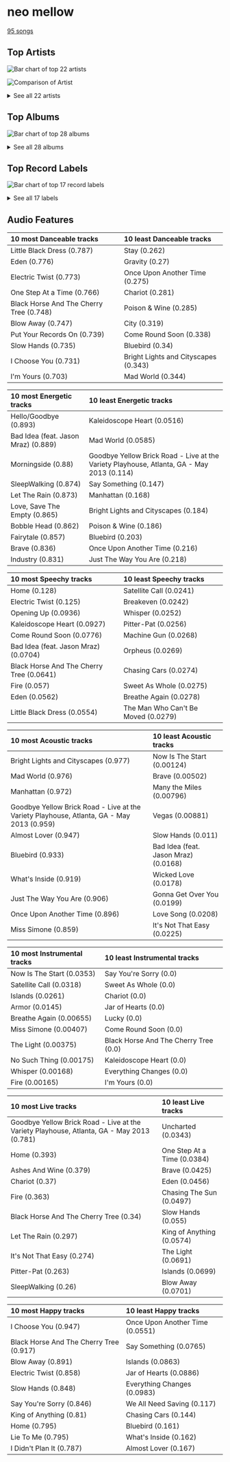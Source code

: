 # neo mellow

[95 songs](neo_mellow_tracks.md)

## Top Artists

![Bar chart of top 22 artists](../images/genres/neo_mellow/artists.png)

![Comparison of Artist](../images/genres/neo_mellow/artists_comparison.png)


<details>
<summary>See all 22 artists</summary>

| Number of Tracks | Art | Artist | 🔗 |
|---:|:---|:---|:---|
| 59 | <img src="https://i.scdn.co/image/ab6761610000e5eb0bae7cfd3b32b10154e0b8b3" alt="" width="50" /> | [Sara Bareilles](../artists/sara_bareilles.md) | [🔗](https://open.spotify.com/artist/2Sqr0DXoaYABbjBo9HaMkM) |
| 7 | <img src="https://i.scdn.co/image/ab6761610000e5eb271320bcc15789b23aa83a44" alt="" width="50" /> | Erin McCarley | [🔗](https://open.spotify.com/artist/6Y4bCmUNPDKqc7dHkVvgim) |
| 7 | <img src="https://i.scdn.co/image/15b7ee7550ed4472700d573803ff90f2967f84d1" alt="" width="50" /> | A Fine Frenzy | [🔗](https://open.spotify.com/artist/5dTYaRzOn4rXGBLH052EeQ) |
| 3 | <img src="https://i.scdn.co/image/ab6761610000e5eb8457f57bc526c37bd804b924" alt="" width="50" /> | KT Tunstall | [🔗](https://open.spotify.com/artist/5zzrJD2jXrE9dZ1AklRFcL) |
| 3 | <img src="https://i.scdn.co/image/ab6761610000e5ebc3b370fc26c83312db52af14" alt="" width="50" /> | Jason Mraz | [🔗](https://open.spotify.com/artist/4phGZZrJZRo4ElhRtViYdl) |
| 2 | <img src="https://i.scdn.co/image/ab6761610000e5eba5fc004270bdfc9fee7f55f4" alt="" width="50" /> | Jon McLaughlin | [🔗](https://open.spotify.com/artist/6z29S0IoiBJpSMP8plyCj7) |
| 2 | <img src="https://i.scdn.co/image/ab6761610000e5eb0bae8ba82eaf7e63af515c9f" alt="" width="50" /> | The Civil Wars | [🔗](https://open.spotify.com/artist/6J7rw7NELJUCThPbAfyLIE) |
| 2 | <img src="https://i.scdn.co/image/ab6761610000e5ebf01bf904b446e4a043acb867" alt="" width="50" /> | The Script | [🔗](https://open.spotify.com/artist/3AQRLZ9PuTAozP28Skbq8V) |
| 1 | <img src="https://i.scdn.co/image/ab6761610000e5eb9bbbc124c9f0f75af892d97d" alt="" width="50" /> | Christina Perri | [🔗](https://open.spotify.com/artist/7H55rcKCfwqkyDFH9wpKM6) |
| 1 | <img src="https://i.scdn.co/image/ab6761610000e5eb9bc0756eb16b241111bbc72b" alt="" width="50" /> | Colbie Caillat | [🔗](https://open.spotify.com/artist/6aZyMrc4doVtZyKNilOmwu) |
| 1 | <img src="https://i.scdn.co/image/ab6761610000e5eb46416642da7b30327821d26e" alt="" width="50" /> | A Great Big World | [🔗](https://open.spotify.com/artist/5xKp3UyavIBUsGy3DQdXeF) |
| 1 | <img src="https://i.scdn.co/image/2d695c3269ba763e82b0a24789bc59d92834b125" alt="" width="50" /> | Gary Jules | [🔗](https://open.spotify.com/artist/5oRnbmgqvvq7fVlgk4vcEa) |
| 1 | <img src="https://i.scdn.co/image/ab6761610000e5eb1687995a9c0172c195049cb1" alt="" width="50" /> | Gavin DeGraw | [🔗](https://open.spotify.com/artist/5DYAABs8rkY9VhwtENoQCz) |
| 1 | <img src="https://i.scdn.co/image/ab6761610000e5eb1d8a4653fd6d0725521725bb" alt="" width="50" /> | James Smith | [🔗](https://open.spotify.com/artist/543ccHFPnZfJMD8tRGPtu7) |
| 1 | <img src="https://i.scdn.co/image/ab6761610000e5ebc78a80d480018ec030aade25" alt="" width="50" /> | Marc Broussard | [🔗](https://open.spotify.com/artist/4cEwEednPwWCdYT7ZhROZe) |
| 1 | <img src="https://i.scdn.co/image/ab6761610000e5eb02dd5c821135e146eb2bfc85" alt="" width="50" /> | Snow Patrol | [🔗](https://open.spotify.com/artist/3rIZMv9rysU7JkLzEaC5Jp) |
| 1 | <img src="https://i.scdn.co/image/ab6761610000e5eb5ec0ed4b4cd16649c0ded8a7" alt="" width="50" /> | Brandi Carlile | [🔗](https://open.spotify.com/artist/2sG4zTOLvjKG1PSoOyf5Ej) |
| 1 | <img src="https://i.scdn.co/image/ab6761610000e5eb009ef60c0a99410630cc40c7" alt="" width="50" /> | Jordin Sparks | [🔗](https://open.spotify.com/artist/2AQjGvtT0pFYfxR3neFcvz) |
| 1 | <img src="https://i.scdn.co/image/914ae1ce7fb065cfb0c89794e5e41c6eca758df3" alt="" width="50" /> | Corinne Bailey Rae | [🔗](https://open.spotify.com/artist/29WzbAQtDnBJF09es0uddn) |
| 1 | <img src="https://i.scdn.co/image/ab6761610000e5eb371cba21c6962a457c550b81" alt="" width="50" /> | Christina Aguilera | [🔗](https://open.spotify.com/artist/1l7ZsJRRS8wlW3WfJfPfNS) |
| 1 | <img src="https://i.scdn.co/image/ab6761610000e5ebeccc1cde8e9fdcf1c9289897" alt="" width="50" /> | Niall Horan | [🔗](https://open.spotify.com/artist/1Hsdzj7Dlq2I7tHP7501T4) |
| 1 | <img src="https://i.scdn.co/image/ab6761610000e5eb8f9c3f0a123aecf196868c9c" alt="" width="50" /> | Michael Andrews | [🔗](https://open.spotify.com/artist/0RkqytrwoGyXGvDiZwT6i2) |

</details>

## Top Albums

![Bar chart of top 28 albums](../images/genres/neo_mellow/albums.png)


<details>
<summary>See all 28 albums</summary>

| Number of Tracks | Art | Album | Release Date | 🔗 |
|---:|:---|:---|:---|:---|
| 13 | <img src="https://i.scdn.co/image/ab67616d0000b2733fa3caf3da101e3cd28a53a6" alt="" width="50" /> | Kaleidoscope Heart | 2010-09-07 | [🔗](https://open.spotify.com/album/627ukPRwYxyBREHxBq0vGJ) |
| 12 | <img src="https://i.scdn.co/image/ab67616d0000b273022b4010e20659300f42c375" alt="" width="50" /> | The Blessed Unrest | 2013-07-16 | [🔗](https://open.spotify.com/album/7lpbyGc4fHsQkBTsfWVBhp) |
| 12 | <img src="https://i.scdn.co/image/ab67616d0000b2731c3e0a58f3ee28af2922e351" alt="" width="50" /> | Little Voice | 2007-07-03 | [🔗](https://open.spotify.com/album/2Z9WUERfMjOgQ6ze9TcGbF) |
| 10 | <img src="https://i.scdn.co/image/ab67616d0000b2739e7dad80eb4bb664ff9e6fc8" alt="" width="50" /> | Amidst the Chaos (Bonus Version) | 2019-05-10 | [🔗](https://open.spotify.com/album/5x2sDapUIdq0qk1ezff3gm) |
| 7 | <img src="https://i.scdn.co/image/ab67616d0000b2734280a158a96c9b0274eb7e99" alt="" width="50" /> | Love, Save The Empty | 2009 | [🔗](https://open.spotify.com/album/1tF7625TFqvfzMbappj1pQ) |
| 6 | <img src="https://i.scdn.co/image/ab67616d0000b2737acf0cb659dceb25ddbfd39a" alt="" width="50" /> | What's Inside: Songs from Waitress | 2015-11-06 | [🔗](https://open.spotify.com/album/1s6codM2ZAB008t9GTyaEk) |
| 5 | <img src="https://i.scdn.co/image/ab67616d0000b2731cb638deee3de9a9060ca6aa" alt="" width="50" /> | Once Upon Another Time | 2012-05-22 | [🔗](https://open.spotify.com/album/1PrqYZJRzGNf8AsSOraxnZ) |
| 3 | <img src="https://i.scdn.co/image/ab67616d0000b273119ad2ebc0d33edf847ed8c6" alt="" width="50" /> | One Cell In The Sea | 2007 | [🔗](https://open.spotify.com/album/0Ot7MEgreG2R93aN42M9iK) |
| 3 | <img src="https://i.scdn.co/image/ab67616d0000b273183730e8038fa632b2c227da" alt="" width="50" /> | Eye To The Telescope | 2005-01-01 | [🔗](https://open.spotify.com/album/3j70PDKieTWQAwas3bPHRZ) |
| 3 | <img src="https://i.scdn.co/image/ab67616d0000b273e7b8e0abcd5cdc4c8b5a238c" alt="" width="50" /> | Bomb In A Birdcage | 2009-01-01 | [🔗](https://open.spotify.com/album/07IV5RxLvAUeZbcPm4zOzn) |
| 2 | <img src="https://i.scdn.co/image/ab67616d0000b2730f2e51f7121539e221c51161" alt="" width="50" /> | We Sing. We Dance. We Steal Things. | 2008-05-12 | [🔗](https://open.spotify.com/album/04G0YylSjvDQZrjOfE5jA5) |
| 2 | <img src="https://i.scdn.co/image/ab67616d0000b273f33a9f529c12f79b116eb218" alt="" width="50" /> | The Script | 2008-07-14 | [🔗](https://open.spotify.com/album/1r5J0N6Ep181K0i8YuTYgO) |
| 2 | <img src="https://i.scdn.co/image/ab67616d0000b2737ebde0a5bb07f53a99c15224" alt="" width="50" /> | Barton Hollow | 2011-02-01 | [🔗](https://open.spotify.com/album/4uWgDFxGAp7XlVSHuVBv4E) |
| 1 | <img src="https://i.scdn.co/image/ab67616d0000b27326a2f5224465a369f8abbf88" alt="" width="50" /> | lovestrong. | 2011-05-10 | [🔗](https://open.spotify.com/album/3XNK8vPk3O1rjhDZyOMJ6n) |
| 1 | <img src="https://i.scdn.co/image/ab67616d0000b2737948eec521c67e76cafe30a0" alt="" width="50" /> | Trading Snakeoil for Wolftickets | 2001-01-01 | [🔗](https://open.spotify.com/album/1OydCrx4m7fguwcX4stR9z) |
| 1 | <img src="https://i.scdn.co/image/ab67616d0000b2732cf1dcc65396176307f23524" alt="" width="50" /> | PINES | 2012-01-01 | [🔗](https://open.spotify.com/album/1876e9QcHkJ3Hgo4NqKXBN) |
| 1 | <img src="https://i.scdn.co/image/ab67616d0000b2735da1093d047cc15eb66d27cf" alt="" width="50" /> | OK Now | 2008-01-01 | [🔗](https://open.spotify.com/album/3fKJJQFV6a61fnKYDDj2LU) |
| 1 | <img src="https://i.scdn.co/image/ab67616d0000b2739f48d446654c7b8b9b7bc58b" alt="" width="50" /> | Little Love - EP | 2018-06-01 | [🔗](https://open.spotify.com/album/2PLM1yTphJeFZg01Xiaumc) |
| 1 | <img src="https://i.scdn.co/image/ab67616d0000b273260e2444b3431b3b8b559bc3" alt="" width="50" /> | Jordin Sparks | 2007-11-20 | [🔗](https://open.spotify.com/album/6JCNOvp9UeMrFuXwNW0JW6) |
| 1 | <img src="https://i.scdn.co/image/ab67616d0000b273554488d0c51967b1654d8ce5" alt="" width="50" /> | Is There Anybody Out There? | 2014-01-20 | [🔗](https://open.spotify.com/album/1yOcLa4euMk9sV7rRJ89Dl) |
| 1 | <img src="https://i.scdn.co/image/ab67616d0000b27327c371084dee1b83e614798d" alt="" width="50" /> | Indiana | 2007-01-01 | [🔗](https://open.spotify.com/album/2UpO4j1Zpptiwk3wbUIWmU) |
| 1 | <img src="https://i.scdn.co/image/ab67616d0000b2735bac234d5511248b248caf36" alt="" width="50" /> | Flicker (Deluxe) | 2017-10-20 | [🔗](https://open.spotify.com/album/7ahctQBwcSxDdP0fRAPo2p) |
| 1 | <img src="https://i.scdn.co/image/ab67616d0000b2735da2756220da9b6f17924f8f" alt="" width="50" /> | Eyes Open | 2006-01-01 | [🔗](https://open.spotify.com/album/3k7bXPw2u0C0SBKPMsgMS3) |
| 1 | <img src="https://i.scdn.co/image/ab67616d0000b2731ec9b096319afbcc2dca6879" alt="" width="50" /> | Corinne Bailey Rae | 2006-01-01 | [🔗](https://open.spotify.com/album/141Mp3P2VKHQMhtkW1DyQg) |
| 1 | <img src="https://i.scdn.co/image/ab67616d0000b27309ec47c2a2173e984d8461e9" alt="" width="50" /> | Chariot - Stripped | 2004-07-26 | [🔗](https://open.spotify.com/album/0Fm4Qx8IVHEEBYPeRzNUGI) |
| 1 | <img src="https://i.scdn.co/image/ab67616d0000b2737cdb143bd2e9906d39c5eb04" alt="" width="50" /> | Carencro | 2004-08-03 | [🔗](https://open.spotify.com/album/15dP7BadtY55t9VvFlVrBA) |
| 1 | <img src="https://i.scdn.co/image/ab67616d0000b27338216a01881aff4e54a0850d" alt="" width="50" /> | Brave Enough: Live at the Variety Playhouse | 2013-10-22 | [🔗](https://open.spotify.com/album/7L4ZgnQqEhCEsV9GnMeXtE) |
| 1 | <img src="https://i.scdn.co/image/ab67616d0000b273f5aac98410fb9e64e29827d4" alt="" width="50" /> | Bear Creek | 2012-06-01 | [🔗](https://open.spotify.com/album/5b8YTIrc88vdnfRguZqvVE) |

</details>


## Top Record Labels

![Bar chart of top 17 record labels](../images/genres/neo_mellow/labels.png)


<details>
<summary>See all 17 labels</summary>

| Number of Tracks | Label |
|---:|:---|
| 62 | [Epic](../labels/epic.md) |
| 10 | [Virgin Records](../labels/virgin_records.md) |
| 7 | Universal (MT) |
| 3 | Relentless |
| 3 | [Atlantic Records](../labels/atlantic_records.md) |
| 2 | sensibility recordings |
| 2 | Phonogenic |
| 2 | Island Def Jam |
| 2 | EMI |
| 2 | ATG |
| 1 | [Polydor Records](../labels/polydor_records.md) |
| 1 | J Records |
| 1 | Island Records |
| 1 | Down Up Down Music |
| 1 | [Columbia](../labels/columbia.md) |
| 1 | Capitol Records (US1A) |
| 1 | 19 Recordings Limited |

</details>


## Audio Features

| 10 most Danceable tracks | 10 least Danceable tracks |
|:---|:---|
| Little Black Dress (0.787) | Stay (0.262) |
| Eden (0.776) | Gravity (0.27) |
| Electric Twist (0.773) | Once Upon Another Time (0.275) |
| One Step At a Time (0.766) | Chariot (0.281) |
| Black Horse And The Cherry Tree (0.748) | Poison & Wine (0.285) |
| Blow Away (0.747) | City (0.319) |
| Put Your Records On (0.739) | Come Round Soon (0.338) |
| Slow Hands (0.735) | Bluebird (0.34) |
| I Choose You (0.731) | Bright Lights and Cityscapes (0.343) |
| I'm Yours (0.703) | Mad World (0.344) |

| 10 most Energetic tracks | 10 least Energetic tracks |
|:---|:---|
| Hello/Goodbye (0.893) | Kaleidoscope Heart (0.0516) |
| Bad Idea (feat. Jason Mraz) (0.889) | Mad World (0.0585) |
| Morningside (0.88) | Goodbye Yellow Brick Road - Live at the Variety Playhouse, Atlanta, GA - May 2013 (0.114) |
| SleepWalking (0.874) | Say Something (0.147) |
| Let The Rain (0.873) | Manhattan (0.168) |
| Love, Save The Empty (0.865) | Bright Lights and Cityscapes (0.184) |
| Bobble Head (0.862) | Poison & Wine (0.186) |
| Fairytale (0.857) | Bluebird (0.203) |
| Brave (0.836) | Once Upon Another Time (0.216) |
| Industry (0.831) | Just The Way You Are (0.218) |

| 10 most Speechy tracks | 10 least Speechy tracks |
|:---|:---|
| Home (0.128) | Satellite Call (0.0241) |
| Electric Twist (0.125) | Breakeven (0.0242) |
| Opening Up (0.0936) | Whisper (0.0252) |
| Kaleidoscope Heart (0.0927) | Pitter-Pat (0.0256) |
| Come Round Soon (0.0776) | Machine Gun (0.0268) |
| Bad Idea (feat. Jason Mraz) (0.0704) | Orpheus (0.0269) |
| Black Horse And The Cherry Tree (0.0641) | Chasing Cars (0.0274) |
| Fire (0.057) | Sweet As Whole (0.0275) |
| Eden (0.0562) | Breathe Again (0.0278) |
| Little Black Dress (0.0554) | The Man Who Can't Be Moved (0.0279) |

| 10 most Acoustic tracks | 10 least Acoustic tracks |
|:---|:---|
| Bright Lights and Cityscapes (0.977) | Now Is The Start (0.00124) |
| Mad World (0.976) | Brave (0.00502) |
| Manhattan (0.972) | Many the Miles (0.00796) |
| Goodbye Yellow Brick Road - Live at the Variety Playhouse, Atlanta, GA - May 2013 (0.959) | Vegas (0.00881) |
| Almost Lover (0.947) | Slow Hands (0.011) |
| Bluebird (0.933) | Bad Idea (feat. Jason Mraz) (0.0168) |
| What's Inside (0.919) | Wicked Love (0.0178) |
| Just The Way You Are (0.906) | Gonna Get Over You (0.0199) |
| Once Upon Another Time (0.896) | Love Song (0.0208) |
| Miss Simone (0.859) | It's Not That Easy (0.0225) |

| 10 most Instrumental tracks | 10 least Instrumental tracks |
|:---|:---|
| Now Is The Start (0.0353) | Say You're Sorry (0.0) |
| Satellite Call (0.0318) | Sweet As Whole (0.0) |
| Islands (0.0261) | Chariot (0.0) |
| Armor (0.0145) | Jar of Hearts (0.0) |
| Breathe Again (0.00655) | Lucky (0.0) |
| Miss Simone (0.00407) | Come Round Soon (0.0) |
| The Light (0.00375) | Black Horse And The Cherry Tree (0.0) |
| No Such Thing (0.00175) | Kaleidoscope Heart (0.0) |
| Whisper (0.00168) | Everything Changes (0.0) |
| Fire (0.00165) | I'm Yours (0.0) |

| 10 most Live tracks | 10 least Live tracks |
|:---|:---|
| Goodbye Yellow Brick Road - Live at the Variety Playhouse, Atlanta, GA - May 2013 (0.781) | Uncharted (0.0343) |
| Home (0.393) | One Step At a Time (0.0384) |
| Ashes And Wine (0.379) | Brave (0.0425) |
| Chariot (0.37) | Eden (0.0456) |
| Fire (0.363) | Chasing The Sun (0.0497) |
| Black Horse And The Cherry Tree (0.34) | Slow Hands (0.055) |
| Let The Rain (0.297) | King of Anything (0.0574) |
| It's Not That Easy (0.274) | The Light (0.0691) |
| Pitter-Pat (0.263) | Islands (0.0699) |
| SleepWalking (0.26) | Blow Away (0.0701) |

| 10 most Happy tracks | 10 least Happy tracks |
|:---|:---|
| I Choose You (0.947) | Once Upon Another Time (0.0551) |
| Black Horse And The Cherry Tree (0.917) | Say Something (0.0765) |
| Blow Away (0.891) | Islands (0.0863) |
| Electric Twist (0.858) | Jar of Hearts (0.0886) |
| Slow Hands (0.848) | Everything Changes (0.0983) |
| Say You're Sorry (0.846) | We All Need Saving (0.117) |
| King of Anything (0.81) | Chasing Cars (0.144) |
| Home (0.795) | Bluebird (0.161) |
| Lie To Me (0.795) | What's Inside (0.162) |
| I Didn't Plan It (0.787) | Almost Lover (0.167) |
